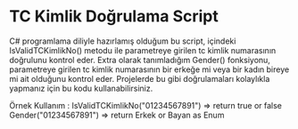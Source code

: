 # TC Kimlik Doğrulama Script
C# programlama diliyle hazırlamış olduğum bu script, içindeki IsValidTCKimlikNo() metodu ile parametreye girilen tc kimlik numarasının doğrulunu kontrol eder.
Extra olarak tanımladığım Gender() fonksiyonu, parametreye girilen tc kimlik numarasının bir erkeğe mi veya bir kadın bireye mi ait olduğunu kontrol eder.
Projelerde bu gibi doğrulamaları kolaylıkla yapmanız için bu kodu kullanabilirsiniz.

Örnek Kullanım : IsValidTCKimlikNo("01234567891") => return true or false 
Gender("01234567891") => return Erkek or Bayan as Enum
